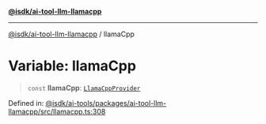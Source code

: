 [**@isdk/ai-tool-llm-llamacpp**](../README.md)

***

[@isdk/ai-tool-llm-llamacpp](../globals.md) / llamaCpp

# Variable: llamaCpp

> `const` **llamaCpp**: [`LlamaCppProvider`](../classes/LlamaCppProvider.md)

Defined in: [@isdk/ai-tools/packages/ai-tool-llm-llamacpp/src/llamacpp.ts:308](https://github.com/isdk/ai-tool-llm-llamacpp.js/blob/36832ad8b482c3073a371029074008b9f0db3472/src/llamacpp.ts#L308)
